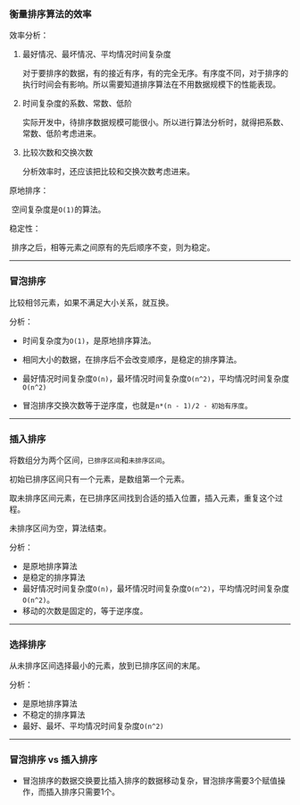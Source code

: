### 衡量排序算法的效率

效率分析：

1. 最好情况、最坏情况、平均情况时间复杂度

   对于要排序的数据，有的接近有序，有的完全无序。有序度不同，对于排序的执行时间会有影响。所以需要知道排序算法在不用数据规模下的性能表现。

2. 时间复杂度的系数、常数、低阶

   实际开发中，待排序数据规模可能很小。所以进行算法分析时，就得把系数、常数、低阶考虑进来。

3. 比较次数和交换次数

   分析效率时，还应该把比较和交换次数考虑进来。

原地排序：

​	空间复杂度是`O(1)`的算法。

稳定性：

​	排序之后，相等元素之间原有的先后顺序不变，则为稳定。

----

### 冒泡排序

比较相邻元素，如果不满足大小关系，就互换。

分析：

- 时间复杂度为`O(1)`，是原地排序算法。

- 相同大小的数据，在排序后不会改变顺序，是稳定的排序算法。

- 最好情况时间复杂度`O(n)`，最坏情况时间复杂度`O(n^2)`，平均情况时间复杂度`O(n^2)`

- 冒泡排序交换次数等于逆序度，也就是`n*(n - 1)/2 - 初始有序度`。

----

### 插入排序

将数组分为两个区间，`已排序区间`和`未排序区间`。

初始已排序区间只有一个元素，是数组第一个元素。

取未排序区间元素，在已排序区间找到合适的插入位置，插入元素，重复这个过程。

未排序区间为空，算法结束。

分析：

- 是原地排序算法
- 是稳定的排序算法
- 最好情况时间复杂度`O(n)`，最坏情况时间复杂度`O(n^2)`，平均情况时间复杂度`O(n^2)`。
- 移动的次数是固定的，等于逆序度。

----

### 选择排序

从未排序区间选择最小的元素，放到已排序区间的末尾。

分析：

- 是原地排序算法
- 不稳定的排序算法
- 最好、最坏、平均情况时间复杂度`O(n^2)`

----

### 冒泡排序 vs 插入排序

- 冒泡排序的数据交换要比插入排序的数据移动复杂，冒泡排序需要3个赋值操作，而插入排序只需要1个。